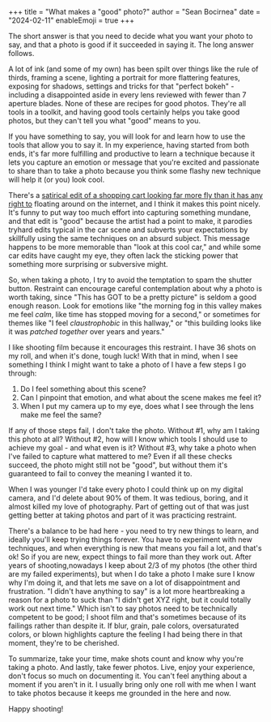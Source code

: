 +++
title = "What makes a \"good\" photo?"
author = "Sean Bocirnea"
date = "2024-02-11"
enableEmoji = true
+++

The short answer is that you need to decide what you want your photo to say, and that a photo is good if it succeeded in saying it. The long answer follows.

A lot of ink (and some of my own) has been spilt over things like the rule of thirds,
framing a scene, lighting a portrait for more flattering features, exposing for shadows, settings and tricks for that "perfect bokeh" - including a disappointed aside in every lens reviewed with fewer than 7 aperture blades.
None of these are recipes for good photos.
They're all tools in a toolkit, and having good tools certainly helps you take good photos, but they can't tell you what "good" means to you.

If you have something to say, you will look for and learn how to use the tools that allow you to say it. In my experience, having started from both ends, it's far more fulfilling and productive to learn a technique because it lets you capture an emotion or message that you're excited and passionate to share than to take a photo because you think some flashy new technique will help it (or you) look cool.

There's a [satirical edit of a shopping cart looking far more fly than it has any right to](https://www.youtube.com/shorts/KsbRj4mombQ) floating around on the internet, and I think it makes this point nicely.
It's funny to put way too much effort into capturing something mundane, and that edit is "good" because the artist had a point to make,
it parodies tryhard edits typical in the car scene and subverts your expectations by skillfully using the same techniques on an absurd subject.
This message happens to be more memorable than "look at this cool car," and while some car edits have caught my eye, they often lack the sticking power that something more surprising or subversive might.

So, when taking a photo, I try to avoid the temptation to spam the shutter button. Restraint can encourage careful contemplation about why a photo is worth taking, since "This has GOT to be a pretty picture" is seldom a good enough reason. Look for emotions like "the morning fog in this valley makes me feel _calm_, like time has stopped moving for a second," or sometimes for themes like "I feel _claustrophobic_ in this hallway," or "this building looks like it was _patched together_ over years and years."

I like shooting film because it encourages this restraint. I have 36 shots on my roll, and when it's done, tough luck! With that in mind, when I see something I think I might want to take a photo of I have a few steps I go through:

1. Do I feel something about this scene?
2. Can I pinpoint that emotion, and what about the scene makes me feel it?
3. When I put my camera up to my eye, does what I see through the lens make me feel the same?

If any of those steps fail, I don't take the photo.
Without #1, why am I taking this photo at all? Without #2, how will I know which tools I should use to achieve my goal - and what even is it?
Without #3, why take a photo when I've failed to capture what mattered to me?
Even if all these checks succeed, the photo might still not be "good", but without them it's guaranteed to fail to convey the meaning I wanted it to.

When I was younger I'd take every photo I could think up on my digital camera, and I'd delete about 90% of them. It was tedious, boring, and it almost killed my love of photography. Part of getting out of that was just getting better at taking photos and part of it was practicing restraint.

There's a balance to be had here - you need to try new things to learn, and ideally you'll keep trying things forever. You have to experiment with new techniques, and when everything is new that means you fail a lot, and that's ok! So if you are new, expect things to fail more than they work out. After years of shooting,nowadays I keep about 2/3 of my photos (the other third are my failed experiments), but when I do take a photo I make sure I know why I'm doing it, and that lets me save on a lot of disappointment and frustration. "I didn't have anything to say" is a lot more heartbreaking a reason for a photo to suck than "I didn't get XYZ right, but it could totally work out next time." Which isn't to say photos need to be technically competent to be good; I shoot film and that's sometimes because of its failings rather than despite it. If blur, grain, pale colors, oversaturated colors, or blown highlights capture the feeling I had being there in that moment, they're to be cherished.

To summarize, take your time, make shots count and know why you're taking a photo. And lastly, take fewer photos. Live, enjoy your experience, don't focus so much on documenting it. You can't feel anything about a moment if you aren't in it. I usually bring only one roll with me when I want to take photos because it keeps me grounded in the here and now.

Happy shooting!